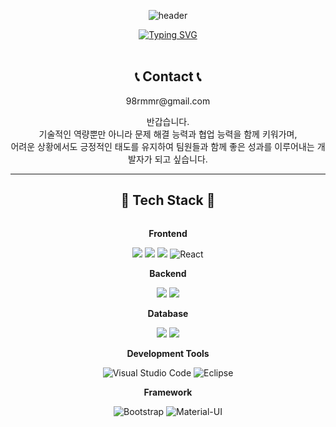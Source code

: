<div align="center">
  
![header](https://capsule-render.vercel.app/api?type=waving&color=6994CDEE&text=&animation=twinkling&height=80)

[![Typing SVG](https://readme-typing-svg.demolab.com?font=Alkatra&weight=500&size=45&duration=3500&pause=3&color=6994CDEE&center=false&vCenter=false&multiline=true&repeat=true&width=1000&height=100&lines=Welcome+to+Ju-young's+GitHub!👋)](https://github.com/JuyoungKwak0618)
<br/>
<br/>
    
## 📞 Contact 📞
<p>98rmmr@gmail.com</p>

<p>반갑습니다.<br/>
기술적인 역량뿐만 아니라 문제 해결 능력과 협업 능력을 함께 키워가며,<br/>
어려운 상황에서도 긍정적인 태도를 유지하여 팀원들과 함께 좋은 성과를 이루어내는 개발자가 되고 싶습니다.</p>

-------

## 🔨 Tech Stack 🔨
<div style="display: flex; flex-direction: column; align-items: center;">
    <!-- Frontend -->
    <p><strong>Frontend</strong></p>
    <div>
        <img src="https://img.shields.io/badge/html5-E34F26?style=flat-square&logo=html5&logoColor=white"> 
        <img src="https://img.shields.io/badge/css-1572B6?style=flat-square&logo=css3&logoColor=white"> 
        <img src="https://img.shields.io/badge/javascript-F7DF1E?style=flat-square&logo=javascript&logoColor=black">
        <img src="https://img.shields.io/badge/react-61DAFB?style=flat-square&logo=react&logoColor=black" alt="React">
    </div>
    <!-- Backend -->
    <p><strong>Backend</strong></p>
    <div>
        <img src="https://img.shields.io/badge/Java-007396?style=for-the-badge&logo=Java&logoColor=white"> 
        <img src="https://img.shields.io/badge/Spring Boot-6DB33F?style=for-the-badge&logo=spring boot&logoColor=white"> 
    </div>
    <!-- Database -->
    <p><strong>Database</strong></p>
    <div>
        <img src="https://img.shields.io/badge/mysql-4479A1?style=for-the-badge&logo=mysql&logoColor=white"> 
        <img src="https://img.shields.io/badge/firebase-FFCA28?style=for-the-badge&logo=firebase&logoColor=white">
    </div>
    <!-- Development Tools -->
    <p><strong>Development Tools</strong></p>
    <div>
        <img src="https://img.shields.io/badge/Visual%20Studio%20Code-007ACC?style=flat-square&logo=visual-studio-code&logoColor=white" alt="Visual Studio Code">
        <img src="https://img.shields.io/badge/Eclipse-2C2255?style=flat-square&logo=eclipse&logoColor=white" alt="Eclipse">
    </div>
    <!-- Framework -->
    <p><strong>Framework</strong></p>
    <div>
        <img src="https://img.shields.io/badge/bootstrap-7952B3?style=flat-square&logo=bootstrap&logoColor=white" alt="Bootstrap">
        <img src="https://img.shields.io/badge/Material--UI-0081CB?style=flat-square&logo=material-ui&logoColor=white" alt="Material-UI">
    </div>
</div>

</div>

